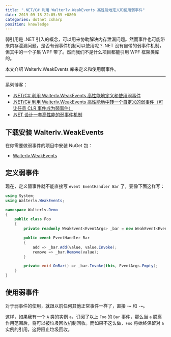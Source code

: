 ```yaml
---
title: ".NET/C# 利用 Walterlv.WeakEvents 高性能地定义和使用弱事件"
date: 2019-09-18 22:05:55 +0800
categories: dotnet csharp
position: knowledge
---
```


弱引用是 .NET 引入的概念，可以用来协助解决内存泄漏问题。然而事件也可能带来内存泄漏问题，是否有弱事件机制可以使用呢？.NET 没有自带的弱事件机制，但其中的一个子集 WPF 带了。然而我们不是什么项目都能引用 WPF 框架类库的。

本文介绍 Walterlv.WeakEvents 库来定义和使用弱事件。

---

<div id="toc"></div>

系列博客：

- [.NET/C# 利用 Walterlv.WeakEvents 高性能地定义和使用弱事件](/post/implement-custom-dotnet-weak-event.html)
- [.NET/C# 利用 Walterlv.WeakEvents 高性能地中转一个自定义的弱事件（可让任意 CLR 事件成为弱事件）](/post/implement-custom-dotnet-weak-event-relay.html)
- [.NET 设计一套高性能的弱事件机制](/post/design-a-dotnet-weak-event-relay.html)

## 下载安装 Walterlv.WeakEvents

在你需要做弱事件的项目中安装 NuGet 包：

- [Walterlv.WeakEvents](https://www.nuget.org/packages/Walterlv.WeakEvents/)

## 定义弱事件

现在，定义弱事件就不能直接写 `event EventHandler Bar` 了，要像下面这样写：

```csharp
using System;
using Walterlv.WeakEvents;

namespace Walterlv.Demo
{
    public class Foo
    {
        private readonly WeakEvent<EventArgs> _bar = new WeakEvent<EventArgs>();

        public event EventHandler Bar
        {
            add => _bar.Add(value, value.Invoke);
            remove => _bar.Remove(value);
        }

        private void OnBar() => _bar.Invoke(this, EventArgs.Empty);
    }
}
```

## 使用弱事件

对于弱事件的使用，就跟以前任何其他正常事件一样了，直接 `+=` 和 `-=`。

这样，如果我有一个 `A` 类的实例 `a`，订阅了以上 `Foo` 的 `Bar` 事件，那么当 `a` 脱离作用范围后，将可以被垃圾回收机制回收。而如果不这么做，`Foo` 将始终保留对 `a` 实例的引用，这将阻止垃圾回收。
